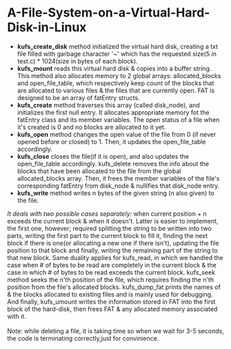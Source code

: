 # A-File-System-on-a-Virtual-Hard-Disk-in-Linux
* __kufs_create_disk__ method initialized the virtual hard disk, creating a txt file filled with garbage character '~' which has the requested size(5 in test.c) * 1024(size in bytes of each block).
* __kufs_mount__ reads this virtual hard disk & copies into a buffer string. This method also allocates memory to 2 global arrays: allocated_blocks and open_file_table, which respectively keep count of the blocks that are allocated to various files & the files that are currently open. FAT is designed to be an array of fatEntry structs.
* __kufs_create__ method traverses this array (called disk_node), and initializes the first null entry. It allocates appropriate memory fot the fatEntry class and its member variables. The open status of a file when it's created is 0 and no blocks are allocated to it yet.
* __kufs_open__ method changes the open value of the file from 0 (if never opened before or closed) to 1. Then, it updates the open_file_table accordingly.
* __kufs_close__ closes the file(if it is open), and also updates the open_file_table accordingly. kufs_delete removes the info about the blocks that have been allocated to the file from the global allocated_blocks array. Then, it frees the member variables of the file's corresponding fatEntry from disk_node & nullifies that disk_node entry.
* __kufs_write__ method writes n bytes of the given string (n also given) to the file.

_It deals with two possible cases separately:_ when current position + n exceeds the current block & when it doesn't. Latter is easier to implement, the first one, however; required splitting the string to be written into two parts, writing the first part to the current block to fill it, finding the next block if there is one(or allocating a new one if there isn't), updating the file position to that block and finally, writing the remaining part of the string to that new block. Same duality applies for kufs_read, in which we handled the case when # of bytes to be read are completely in the current block & the case in which # of bytes to be read exceeds the current block. kufs_seek method seeks the n'th position of the file, which requires finding the n'th position from the file's allocated blocks. kufs_dump_fat prints the names of & the blocks allocated to existing files and is mainly used for debugging. And finally, kufs_umount writes the information stored in FAT into the first block of the hard-disk, then frees FAT & any allocated memory associated with it.
\
\
Note: while deleting a file, it is taking time so when we wait for 3-5 seconds, the code is terminating correctly,just for convinience.
